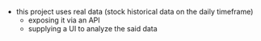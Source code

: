 * this project uses real data (stock historical data on the daily timeframe)
  * exposing it via an API
  * supplying a UI to analyze the said data
